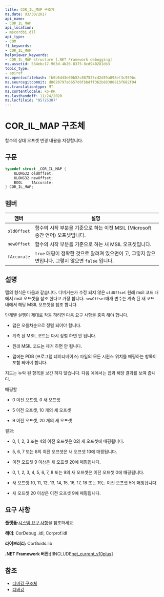 ```yaml
---
title: COR_IL_MAP 구조체
ms.date: 03/30/2017
api_name:
- COR_IL_MAP
api_location:
- mscordbi.dll
api_type:
- COM
f1_keywords:
- COR_IL_MAP
helpviewer_keywords:
- COR_IL_MAP structure [.NET Framework debugging]
ms.assetid: 534ebc17-963d-4b26-8375-8cd940281db3
topic_type:
- apiref
ms.openlocfilehash: fb6b5d43e60b52c867535c42d59a098ef3c959bc
ms.sourcegitcommit: d8020797a6657d0fbbdff362b80300815f682f94
ms.translationtype: MT
ms.contentlocale: ko-KR
ms.lasthandoff: 11/24/2020
ms.locfileid: "95726387"
---
```

# <a name="cor_il_map-structure"></a>COR_IL_MAP 구조체

함수의 상대 오프셋 변경 내용을 지정합니다.  
  
## <a name="syntax"></a>구문  
  
```cpp  
typedef struct _COR_IL_MAP {  
    ULONG32 oldOffset;
    ULONG32 newOffset;
    BOOL    fAccurate;  
} COR_IL_MAP;  
```  
  
## <a name="members"></a>멤버  
  
|멤버|설명|  
|------------|-----------------|  
|`oldOffset`|함수의 시작 부분을 기준으로 하는 이전 MSIL (Microsoft 중간 언어) 오프셋입니다.|  
|`newOffset`|함수의 시작 부분을 기준으로 하는 새 MSIL 오프셋입니다.|  
|`fAccurate`|`true` 매핑이 정확한 것으로 알려져 있으면이 고, 그렇지 않으면입니다. 그렇지 않으면 `false` 입니다.|  
  
## <a name="remarks"></a>설명  

 맵의 형식은 다음과 같습니다. 디버거는가 수정 되지 않은 `oldOffset` 원래 msil 코드 내에서 msil 오프셋을 참조 한다고 가정 합니다. `newOffset`매개 변수는 계측 된 새 코드 내에서 해당 MSIL 오프셋을 참조 합니다.  
  
 단계별 실행이 제대로 작동 하려면 다음 요구 사항을 충족 해야 합니다.  
  
- 맵은 오름차순으로 정렬 되어야 합니다.  
  
- 계측 된 MSIL 코드는 다시 정렬 하면 안 됩니다.  
  
- 원래 MSIL 코드는 제거 하면 안 됩니다.  
  
- 맵에는 PDB (프로그램 데이터베이스) 파일의 모든 시퀀스 위치를 매핑하는 항목이 포함 되어야 합니다.  
  
 지도는 누락 된 항목을 보간 하지 않습니다. 다음 예에서는 맵과 해당 결과를 보여 줍니다.  
  
 매핑할  
  
- 0 이전 오프셋, 0 새 오프셋  
  
- 5 이전 오프셋, 10 개의 새 오프셋  
  
- 9 이전 오프셋, 20 개의 새 오프셋  
  
 결과:  
  
- 0, 1, 2, 3 또는 4의 이전 오프셋은 0의 새 오프셋에 매핑됩니다.  
  
- 5, 6, 7 또는 8의 이전 오프셋은 새 오프셋 10에 매핑됩니다.  
  
- 이전 오프셋 9 이상은 새 오프셋 20에 매핑됩니다.  
  
- 0, 1, 2, 3, 4, 5, 6, 7, 8 또는 9의 새 오프셋은 이전 오프셋 0에 매핑됩니다.  
  
- 새 오프셋 10, 11, 12, 13, 14, 15, 16, 17, 18 또는 19는 이전 오프셋 5에 매핑됩니다.  
  
- 새 오프셋 20 이상은 이전 오프셋 9에 매핑됩니다.  
  
## <a name="requirements"></a>요구 사항  

 **플랫폼:**[시스템 요구 사항](../../get-started/system-requirements.md)을 참조하세요.  
  
 **헤더:** CorDebug .idl, Corprof.idl  
  
 **라이브러리:** CorGuids.lib  
  
 **.NET Framework 버전:**[!INCLUDE[net_current_v10plus](../../../../includes/net-current-v10plus-md.md)]  
  
## <a name="see-also"></a>참조

- [디버깅 구조체](debugging-structures.md)
- [디버깅](index.md)
